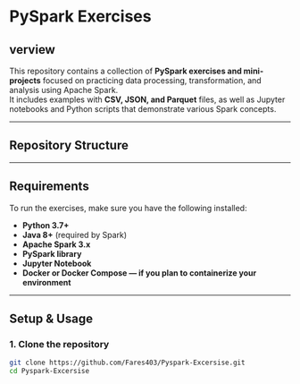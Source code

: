 # PySpark Exercises 

## verview
This repository contains a collection of **PySpark exercises and mini-projects** focused on practicing data processing, transformation, and analysis using Apache Spark.  
It includes examples with **CSV, JSON, and Parquet** files, as well as Jupyter notebooks and Python scripts that demonstrate various Spark concepts.

---

## Repository Structure


---

## Requirements

To run the exercises, make sure you have the following installed:

- **Python 3.7+**
- **Java 8+** (required by Spark)
- **Apache Spark 3.x**
- **PySpark library**
- **Jupyter Notebook**
- **Docker or Docker Compose — if you plan to containerize your environment**

---

## Setup & Usage

### 1. Clone the repository
```bash
git clone https://github.com/Fares403/Pyspark-Excersise.git
cd Pyspark-Excersise

